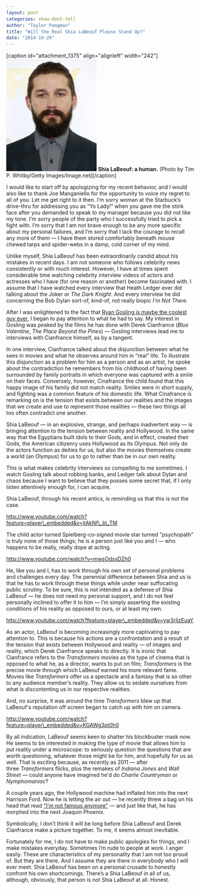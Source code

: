 ```yaml
---
layout: post
categories: show-dont-tell
author: "Taylor Pangman"
title: "Will the Real Shia LaBeouf Please Stand Up?"
date: "2014-10-29"
---
```


\[caption id="attachment\_1375" align="alignleft" width="242"\][![(Photo by Tim P. Whitby/Getty Images/Image.net)](images/ShiaL_Fury-242x300.jpg)](http://www.thehighscreen.com/wp-content/uploads/2014/10/ShiaL_Fury.jpg) **Shia LaBeouf: a human.** (Photo by Tim P. Whitby/Getty Images/Image.net)\[/caption\]

I would like to start off by apologizing for my recent behavior, and I would also like to thank Joe Manganiello for the opportunity to voice my regret to all of you. Let me get right to it then. I’m sorry woman at the Starbuck’s drive-thru for addressing you as “Yo Lady!” when you gave me the stink face after you demanded to speak to my manager because you did not like my tone. I’m sorry people of the party who I successfully tried to pick a fight with. I’m sorry that I am not brave enough to be any more specific about my personal failures, and I’m sorry that I lack the courage to recall any more of them — I have them stored comfortably beneath mouse chewed tarps and spider-webs in a damp, cold corner of my mind.

Unlike myself, Shia LaBeouf has been extraordinarily candid about his mistakes in recent days. I am not someone who follows celebrity news consistently or with much interest. However, I have at times spent considerable time watching celebrity interview videos of actors and actresses who I have (for one reason or another) become fascinated with. I assume that I have watched every interview that Heath Ledger ever did talking about the Joker or _The Dark Knight_. And every interview he did concerning the Bob Dylan sort-of, kind-of, not really biopic _I’m Not There_.

After I was enlightened to the fact that [Ryan Gosling is maybe the coolest guy ever](http://youtu.be/RWJd1jaYaeU?t=58s), I began to pay attention to what he had to say. My interest in Gosling was peaked by the films he has done with Derek Cianfrance (_Blue Valentine_, _The Place Beyond the Pines_) — Gosling interviews lead me to interviews with Cianfrance himself, as by a tangent.

In one interview, Cianfrance talked about the disjunction between what he sees in movies and what he observes around him in “real” life. To illustrate this disjunction as a problem for him as a person and as an artist, he spoke about the contradiction he remembers from his childhood of having been surrounded by family portraits in which everyone was captured with a smile on their faces. Conversely, however, Cinafrance the child found that this happy image of his family did not match reality. Smiles were in short supply, and fighting was a common feature of his domestic life. What Cinafrance is remarking on is the tension that exists between our realities and the images that we create and use to represent those realities — these two things all too often contradict one another.

Shia LaBeouf — in an explosive, strange, and perhaps inadvertent way — is bringing attention to the tension between reality and Hollywood. In the same way that the Egyptians built idols to their Gods, and in effect, created their Gods, the American citizenry uses Hollywood as its Olympus. Not only do the actors function as deities for us, but also the movies themselves create a world (an Olympus) for us to go to rather than be in our own reality.

This is what makes celebrity interviews so compelling to me sometimes. I watch Gosling talk about robbing banks, and Ledger talk about Dylan and chaos because I want to believe that they posses some secret that, if I only listen attentively enough for, I can acquire.

Shia LaBeouf, through his recent antics, is reminding us that this is not the case.

http://www.youtube.com/watch?feature=player\_embedded&v=jtAkNf\_b\_TM

The child actor turned Spielberg-co-signed movie star turned "psychopath" is truly none of those things; he is a person just like you and I — who happens to be really, really dope at acting.

http://www.youtube.com/watch?v=mwsOdsxDZh0

He, like you and I, has to work through his own set of personal problems and challenges every day. The perennial difference between Shia and us is that he has to work through these things while under near suffocating public scrutiny. To be sure, this is not intended as a defense of Shia LaBeouf — he does not need my personal support, and I do not feel personally inclined to offer it to him — I’m simply asserting the existing conditions of his reality as opposed to ours, or at least my own.

http://www.youtube.com/watch?feature=player\_embedded&v=yw3rIjzEuaY

As an actor, LaBeouf is becoming increasingly more captivating to pay attention to. This is because his actions are a confrontation and a result of the tension that exists between Hollywood and reality — of images and reality, which Derek Cianfrance speaks to directly. It is ironic that Cianfrance refers to the _Transformers_ movies as the type of cinema that is opposed to what he, as a director, wants to put on film; _Transformers_ is the precise movie through which LaBeouf earned his more relevant fame. Movies like _Transformers_ offer us a spectacle and a fantasy that is so other to any audience member’s reality. They allow us to sedate ourselves from what is discontenting us in our respective realities.

And, no surprise, it was around the time _Transformers_ blew up that LaBeouf's reputation off screen began to catch up with him on camera.

http://www.youtube.com/watch?feature=player\_embedded&v=KGAWg3pt0h0

By all indication, LaBeouf seems keen to shatter his blockbuster mask now. He seems to be interested in making the type of movie that allows him to put reality under a microscope: to seriously question the questions that are worth questioning, whatever those might be for him, and hopefully for us as well. That is exciting because, as recently as 2011 — after three _Transformers_ flicks, plus the remakes of _Indiana Jones_ and _Wall Street_ — could anyone have imagined he'd do _Charlie Countryman_ or _Nymphomaniac_?

A couple years ago, the Hollywood machine had inflated him into the next Harrison Ford. Now he is letting the air out — he recently threw a bag on his head that read ["I'm not famous anymore"](http://grantland.com/hollywood-prospectus/im-in-love-with-shia-labeouf/) — and just like that, he has morphed into the next Joaquin Phoenix.

Symbolically, I don’t think it will be long before Shia LaBeouf and Derek Cianfrance make a picture together. To me, it seems almost inevitable.

Fortunately for me, I do not have to make public apologies for things, and I make mistakes everyday. Sometimes I’m rude to people at work. I anger easily. These are characteristics of my personality that I am not too proud of. But they are there. And I assume they are there in everybody who I will ever meet. Shia LaBeouf has been on a personal crusade to honestly confront his own shortcomings. There’s a Shia LaBeouf in all of us, although, obviously, that person is not Shia LaBeouf at all. Honest.
